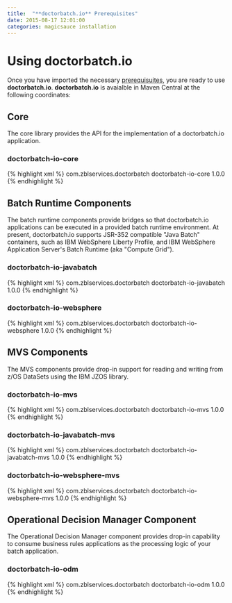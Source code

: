 ```yaml
---
title:  "**doctorbatch.io** Prerequisites"
date: 2015-08-17 12:01:00
categories: magicsauce installation
---
```


# Using **doctorbatch.io**
Once you have imported the necessary <a href="{{ site.baseurl }}/prerequisites/2015/08/17/Prerequisites.html">prerequisuites</a>, you are ready to use **doctorbatch.io**. **doctorbatch.io** is avaialble in Maven Central at the following coordinates:

## Core
The core library provides the API for the implementation of a doctorbatch.io application.

### doctorbatch-io-core
{% highlight xml %}
<dependency>
    <groupId>com.zblservices.doctorbatch</groupId>
    <artifactId>doctorbatch-io-core</artifactId>
    <version>1.0.0</version>
</dependency>
{% endhighlight %}

## Batch Runtime Components
The batch runtime components provide bridges so that doctorbatch.io applications can be
executed in a provided batch runtime environment. At present, doctorbatch.io supports
JSR-352 compatible "Java Batch" containers, such as IBM WebSphere Liberty Profile, and
IBM WebSphere Application Server's Batch Runtime (aka "Compute Grid").

### doctorbatch-io-javabatch
{% highlight xml %}
<dependency>
    <groupId>com.zblservices.doctorbatch</groupId>
    <artifactId>doctorbatch-io-javabatch</artifactId>
    <version>1.0.0</version>
</dependency>
{% endhighlight %}

### doctorbatch-io-websphere
{% highlight xml %}
<dependency>
    <groupId>com.zblservices.doctorbatch</groupId>
    <artifactId>doctorbatch-io-websphere</artifactId>
    <version>1.0.0</version>
</dependency>
{% endhighlight %}

## MVS Components
The MVS components provide drop-in support for reading and writing from z/OS DataSets using
the IBM JZOS library.

### doctorbatch-io-mvs
{% highlight xml %}
<dependency>
    <groupId>com.zblservices.doctorbatch</groupId>
    <artifactId>doctorbatch-io-mvs</artifactId>
    <version>1.0.0</version>
</dependency>
{% endhighlight %}

### doctorbatch-io-javabatch-mvs
{% highlight xml %}
<dependency>
    <groupId>com.zblservices.doctorbatch</groupId>
    <artifactId>doctorbatch-io-javabatch-mvs</artifactId>
    <version>1.0.0</version>
</dependency>
{% endhighlight %}

### doctorbatch-io-websphere-mvs
{% highlight xml %}
<dependency>
    <groupId>com.zblservices.doctorbatch</groupId>
    <artifactId>doctorbatch-io-websphere-mvs</artifactId>
    <version>1.0.0</version>
</dependency>
{% endhighlight %}

## Operational Decision Manager Component
The Operational Decision Manager component provides drop-in capability to consume
business rules applications as the processing logic of your batch application.

### doctorbatch-io-odm
{% highlight xml %}
<dependency>
    <groupId>com.zblservices.doctorbatch</groupId>
    <artifactId>doctorbatch-io-odm</artifactId>
    <version>1.0.0</version>
</dependency>
{% endhighlight %}
